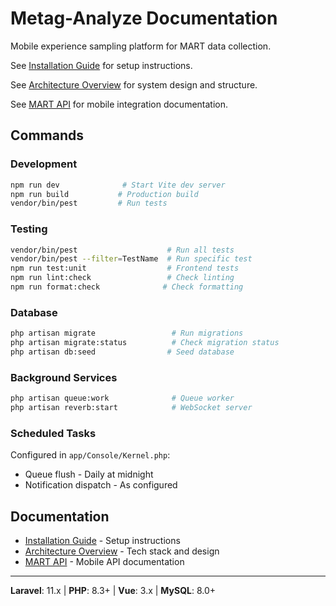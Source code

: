 # Metag-Analyze Documentation

Mobile experience sampling platform for MART data collection.

See [Installation Guide](./INSTALLATION.md) for setup instructions.

See [Architecture Overview](./ARCHITECTURE.md) for system design and structure.

See [MART API](./MART/) for mobile integration documentation.

## Commands

### Development
```bash
npm run dev              # Start Vite dev server
npm run build           # Production build
vendor/bin/pest         # Run tests
```

### Testing
```bash
vendor/bin/pest                    # Run all tests
vendor/bin/pest --filter=TestName  # Run specific test
npm run test:unit                  # Frontend tests
npm run lint:check                 # Check linting
npm run format:check              # Check formatting
```

### Database
```bash
php artisan migrate                 # Run migrations
php artisan migrate:status          # Check migration status
php artisan db:seed                # Seed database
```

### Background Services
```bash
php artisan queue:work              # Queue worker
php artisan reverb:start            # WebSocket server
```

### Scheduled Tasks
Configured in `app/Console/Kernel.php`:
- Queue flush - Daily at midnight
- Notification dispatch - As configured

## Documentation

- [Installation Guide](./INSTALLATION.md) - Setup instructions
- [Architecture Overview](./ARCHITECTURE.md) - Tech stack and design
- [MART API](./MART/) - Mobile API documentation

---

**Laravel**: 11.x | **PHP**: 8.3+ | **Vue**: 3.x | **MySQL**: 8.0+